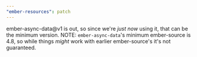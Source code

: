 ```yaml
---
"ember-resources": patch
---
```


ember-async-data@v1 is out, so since we're _just now_ using it, that can be the minimum version.
NOTE: `ember-async-data`'s minimum ember-source is 4.8, so while things *might* work with earlier ember-source's it's not guaranteed.
